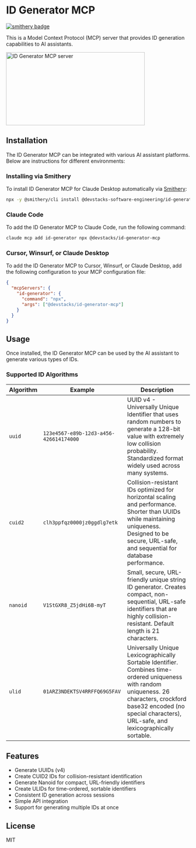 # ID Generator MCP
[![smithery badge](https://smithery.ai/badge/@devstacks-software-engineering/id-generator-mcp)](https://smithery.ai/server/@devstacks-software-engineering/id-generator-mcp)

This is a Model Context Protocol (MCP) server that provides ID generation capabilities to AI assistants.

<a href="https://glama.ai/mcp/servers/@devstacks-software-engineering/id-generator-mcp">
  <img width="380" height="200" src="https://glama.ai/mcp/servers/@devstacks-software-engineering/id-generator-mcp/badge" alt="ID Generator MCP server" />
</a>

## Installation

The ID Generator MCP can be integrated with various AI assistant platforms. Below are instructions for different environments:

### Installing via Smithery

To install ID Generator MCP for Claude Desktop automatically via [Smithery](https://smithery.ai/server/@devstacks-software-engineering/id-generator-mcp):

```bash
npx -y @smithery/cli install @devstacks-software-engineering/id-generator-mcp --client claude
```

### Claude Code

To add the ID Generator MCP to Claude Code, run the following command:

```bash
claude mcp add id-generator npx @devstacks/id-generator-mcp
```

### Cursor, Winsurf, or Claude Desktop

To add the ID Generator MCP to Cursor, Winsurf, or Claude Desktop, add the following configuration to your MCP configuration file:

```json
{
  "mcpServers": {
    "id-generator": {
      "command": "npx",
      "args": ["@devstacks/id-generator-mcp"]
    }
  }
}
```

## Usage

Once installed, the ID Generator MCP can be used by the AI assistant to generate various types of IDs.

### Supported ID Algorithms

| Algorithm | Example | Description |
|-----------|---------|-------------|
| `uuid` | `123e4567-e89b-12d3-a456-426614174000` | UUID v4 - Universally Unique Identifier that uses random numbers to generate a 128-bit value with extremely low collision probability. Standardized format widely used across many systems. |
| `cuid2` | `clh3ppfqz0000jz0ggdlg7etk` | Collision-resistant IDs optimized for horizontal scaling and performance. Shorter than UUIDs while maintaining uniqueness. Designed to be secure, URL-safe, and sequential for database performance. |
| `nanoid` | `V1StGXR8_Z5jdHi6B-myT` | Small, secure, URL-friendly unique string ID generator. Creates compact, non-sequential, URL-safe identifiers that are highly collision-resistant. Default length is 21 characters. |
| `ulid` | `01ARZ3NDEKTSV4RRFFQ69G5FAV` | Universally Unique Lexicographically Sortable Identifier. Combines time-ordered uniqueness with random uniqueness. 26 characters, crockford base32 encoded (no special characters), URL-safe, and lexicographically sortable. |

## Features

- Generate UUIDs (v4)
- Create CUID2 IDs for collision-resistant identification
- Generate Nanoid for compact, URL-friendly identifiers
- Create ULIDs for time-ordered, sortable identifiers
- Consistent ID generation across sessions
- Simple API integration
- Support for generating multiple IDs at once

## License

MIT

